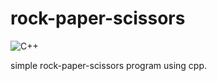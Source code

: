 # rock-paper-scissors
![C++](https://img.shields.io/badge/c++-%2300599C.svg?style=for-the-badge&logo=c%2B%2B&logoColor=white)

simple rock-paper-scissors program using cpp.
